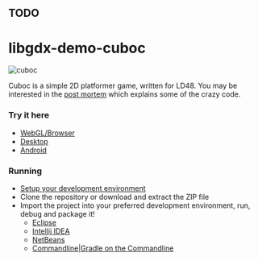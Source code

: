 ## TODO













libgdx-demo-cuboc
=================
![cuboc](http://i.imgur.com/kv5oq5C.png)

Cuboc is a simple 2D platformer game, written for LD48. You may be interested in the [post mortem](http://www.badlogicgames.com/wordpress/?p=1861) which explains some of the crazy code.

### Try it here 
  * [WebGL/Browser](http://libgdx.badlogicgames.com/demos/cuboc)
  * [Desktop](http://libgdx.badlogicgames.com/demos/cuboc/cuboc.jar)
  * [Android](http://libgdx.badlogicgames.com/demos/cuboc/cuboc.apk)

### Running
* [Setup your development environment](https://github.com/libgdx/libgdx/wiki)
* Clone the repository or download and extract the ZIP file
* Import the project into your preferred development environment, run, debug and package it!
  * [Eclipse](https://github.com/libgdx/libgdx/wiki/Gradle-and-Eclipse)
  * [Intellij IDEA](https://github.com/libgdx/libgdx/wiki/Gradle-and-Intellij-IDEA)
  * [NetBeans](https://github.com/libgdx/libgdx/wiki/Gradle-and-NetBeans)
  * [Commandline|Gradle on the Commandline](https://github.com/libgdx/libgdx/wiki/Gradle-on-the-Commandline)



